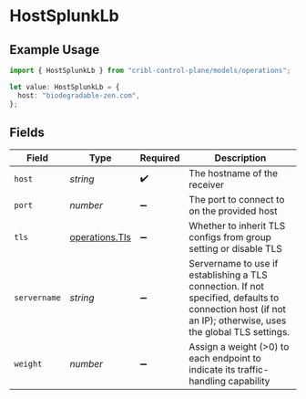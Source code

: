 # HostSplunkLb

## Example Usage

```typescript
import { HostSplunkLb } from "cribl-control-plane/models/operations";

let value: HostSplunkLb = {
  host: "biodegradable-zen.com",
};
```

## Fields

| Field                                                                                                                                                      | Type                                                                                                                                                       | Required                                                                                                                                                   | Description                                                                                                                                                |
| ---------------------------------------------------------------------------------------------------------------------------------------------------------- | ---------------------------------------------------------------------------------------------------------------------------------------------------------- | ---------------------------------------------------------------------------------------------------------------------------------------------------------- | ---------------------------------------------------------------------------------------------------------------------------------------------------------- |
| `host`                                                                                                                                                     | *string*                                                                                                                                                   | :heavy_check_mark:                                                                                                                                         | The hostname of the receiver                                                                                                                               |
| `port`                                                                                                                                                     | *number*                                                                                                                                                   | :heavy_minus_sign:                                                                                                                                         | The port to connect to on the provided host                                                                                                                |
| `tls`                                                                                                                                                      | [operations.Tls](../../models/operations/tls.md)                                                                                                           | :heavy_minus_sign:                                                                                                                                         | Whether to inherit TLS configs from group setting or disable TLS                                                                                           |
| `servername`                                                                                                                                               | *string*                                                                                                                                                   | :heavy_minus_sign:                                                                                                                                         | Servername to use if establishing a TLS connection. If not specified, defaults to connection host (if not an IP); otherwise, uses the global TLS settings. |
| `weight`                                                                                                                                                   | *number*                                                                                                                                                   | :heavy_minus_sign:                                                                                                                                         | Assign a weight (>0) to each endpoint to indicate its traffic-handling capability                                                                          |